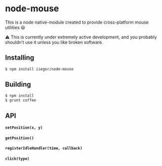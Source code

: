 # node-mouse

This is a node native-module created to provide cross-platform mouse utilities :smiley:

:warning: This is currently under extremely active development, and you probably shouldn't use it unless you like broken software.

## Installing
```bash
$ npm install iiegor/node-mouse
```

## Building
```bash
$ npm install
$ grunt coffee
```

## API

#### ``setPosition(x, y)`` 

#### ``getPosition()``

#### ``registerIdleHandler(time, callback)``

#### ``click(type)``

